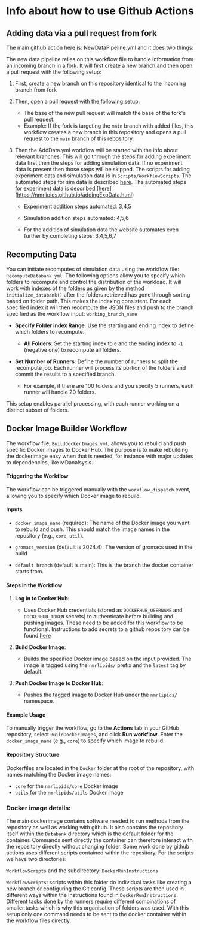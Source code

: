# Info about how to use Github Actions

## Adding data via a pull request from fork

The main github action here is: NewDataPipeline.yml and it does two things:


The new data pipeline relies on this workflow file to handle information from an incoming branch in a fork. It will first create a new branch and then open a pull request with the following setup:
    
1. First, create a new branch on this repository identical to the incoming branch from fork
2. Then, open a pull request with the following setup:
       
    * The base of the new pull request will match the base of the fork's pull request.
    * Example: If the fork is targeting the `main` branch with added files, this workflow creates a new branch in this repository and opens a pull request to the `main` branch of this repository.

3. Then the AddData.yml workflow will be started with the info about relevant branches. This will go through the steps for adding experiment data first then the steps for adding simulation data. If no experiment data is present then those steps will be skipped. The scripts for adding experiment data and simulation data is in `Scripts/WorkflowScripts`. 
The automated steps for sim data is described [here](https://nmrlipids.github.io/addingData.html).
The automated steps for experiment data is described [here] (https://nmrlipids.github.io/addingExpData.html)
   * Experiment addition steps automated: 3,4,5
   * Simulation addition steps automated: 4,5,6

   * For the addition of simulation data the website automates even further by completing steps: 3,4,5,6,7






## Recomputing Data

You can initiate recomputes of simulation data using the workflow file: `RecomputeDatabank.yml`. The following options allow you to specify which folders to recompute and control the distribution of the workload. It will work with indexes of the folders as given by the method `initialize_databank()` after the folders retrieved has gone through sorting based on folder path. This makes the indexing consistent. For each specified index it will then recompute the JSON files and push to the branch specified as the workflow input: `working_branch_name`

- **Specify Folder index Range**: Use the starting and ending index to define which folders to recompute.
  - **All Folders**: Set the starting index to `0` and the ending index to `-1` (negative one) to recompute all folders.
  
- **Set Number of Runners**: Define the number of runners to split the recompute job. Each runner will process its portion of the folders and commit the results to a specified branch.
  - For example, if there are 100 folders and you specify 5 runners, each runner will handle 20 folders.

This setup enables parallel processing, with each runner working on a distinct subset of folders.


## Docker Image Builder Workflow

The workflow file, `BuildDockerImages.yml`, allows you to rebuild and push specific Docker images to Docker Hub. The purpose is to make rebuilding the dockerimage easy when that is needed, for instance with major updates to dependencies, like MDanalsysis. 
#### Triggering the Workflow

The workflow can be triggered manually with the `workflow_dispatch` event, allowing you to specify which Docker image to rebuild.

#### Inputs

- `docker_image_name` (required): The name of the Docker image you want to rebuild and push. This should match the image names in the repository (e.g., `core`, `util`).

- `gromacs_version` (default is 2024.4): The version of gromacs used in the build

- `default branch` (default is main): This is the branch the docker container starts from. 

#### Steps in the Workflow

1. **Log in to Docker Hub**:
   - Uses Docker Hub credentials (stored as `DOCKERHUB_USERNAME` and `DOCKERHUB_TOKEN` secrets) to authenticate before building and pushing images. These need to be added for this workflow to be functional. Instructions to add secrets to a github repository can be found [here](https://docs.github.com/en/actions/security-for-github-actions/security-guides/using-secrets-in-github-actions?tool=webui#creating-secrets-for-a-repository)

2. **Build Docker Image**:
   - Builds the specified Docker image based on the input provided. The image is tagged using the `nmrlipids/` prefix and the `latest` tag by default.

3. **Push Docker Image to Docker Hub**:
   - Pushes the tagged image to Docker Hub under the `nmrlipids/` namespace.

#### Example Usage

To manually trigger the workflow, go to the **Actions** tab in your GitHub repository, select `BuildDockerImages`, and click **Run workflow**. Enter the `docker_image_name` (e.g., `core`) to specify which image to rebuild.

#### Repository Structure

Dockerfiles are located in the `Docker` folder at the root of the repository, with names matching the Docker image names:
- `core` for the `nmrlipids/core` Docker image
- `utils` for the `nmrlipids/utils` Docker image


### Docker image details:
The main dockerimage contains software needed to run methods from the repository as well as working with github. It also contains the repository itself within the `Databank` directory which is the default folder for the container. Commands sent directly the container can therefore interact with the repository directly without changing folder. 
Some work done by github actions uses different scripts contained within the repository. For the scripts we have two directories:

`WorkflowScripts` and the subdirectory: `DockerRunInstructions`

`WorkflowScripts`: scripts within this folder do individual tasks like creating a new branch or configuring the Git config. These scripts are then used in different ways within the instructions found in `DockerRunInstructions`. Different tasks done by the runners require different combinations of smaller tasks which is why this organisation of folders was used. With this setup only one command needs to be sent to the docker container within the workflow files directly. 




